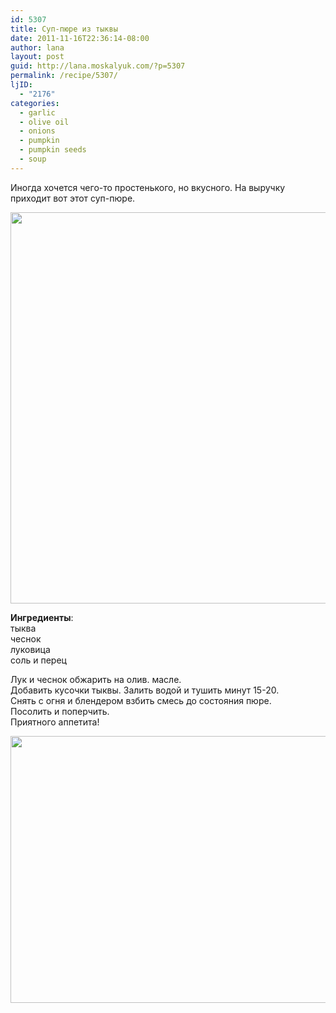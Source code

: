 ```yaml
---
id: 5307
title: Суп-пюре из тыквы
date: 2011-11-16T22:36:14-08:00
author: lana
layout: post
guid: http://lana.moskalyuk.com/?p=5307
permalink: /recipe/5307/
ljID:
  - "2176"
categories:
  - garlic
  - olive oil
  - onions
  - pumpkin
  - pumpkin seeds
  - soup
---
```

Иногда хочется чего-то простенького, но вкусного. На выручку приходит вот этот суп-пюре.

<img loading="lazy" class="alignnone" title="pumpkin soup" src="http://farm7.static.flickr.com/6098/6351871435_0cdbd3d2bb_z.jpg" alt="" width="640" height="626" /> 

**Ингредиенты**:  
тыква  
чеснок  
луковица  
соль и перец

Лук и чеснок обжарить на олив. масле.  
Добавить кусочки тыквы. Залить водой и тушить минут 15-20.  
Снять с огня и блендером взбить смесь до состояния пюре.  
Посолить и поперчить.  
Приятного аппетита!

<img loading="lazy" class="alignnone" title="pumpkin soup" src="http://farm7.static.flickr.com/6216/6352614894_77b33b95c9_z.jpg" alt="" width="640" height="427" />
